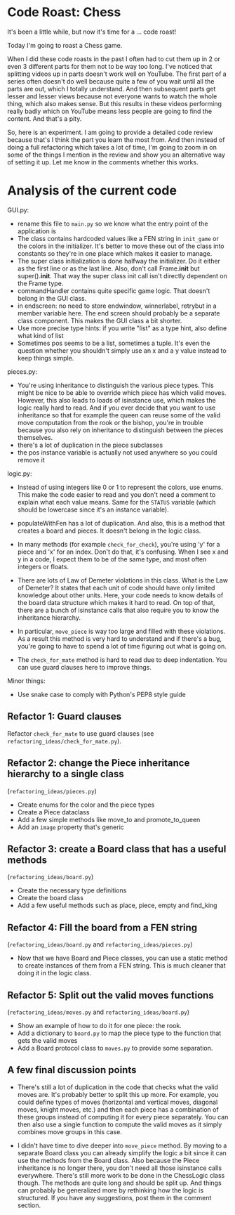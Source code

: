 # Code Roast: Chess

It's been a little while, but now it's time for a ... code roast!

Today I'm going to roast a Chess game.

When I did these code roasts in the past I often had to cut them up in 2 or even 3 different parts for them not to be way too long. I've noticed that splitting videos up in parts doesn't work well on YouTube. The first part of a series often doesn't do well because quite a few of you wait until all the parts are out, which I totally understand. And then subsequent parts get lesser and lesser views because not everyone wants to watch the whole thing, which also makes sense. But this results in these videos performing really badly which on YouTube means less people are going to find the content. And that's a pity.

So, here is an experiment. I am going to provide a detailed code review because that's I think the part you learn the most from. And then instead of doing a full refactoring which takes a lot of time, I'm going to zoom in on some of the things I mention in the review and show you an alternative way of setting it up. Let me know in the comments whether this works.

# Analysis of the current code

GUI.py:

- rename this file to `main.py` so we know what the entry point of the application is
- The class contains hardcoded values like a FEN string in `init_game` or the colors in the initializer. It's better to move these out of the class into constants so they're in one place which makes it easier to manage.
- The super class initialization is done halfway the initializer. Do it either as the first line or as the last line. Also, don't call Frame.**init** but super().**init**. That way the super class init call isn't directly dependent on the Frame type.
- commandHandler contains quite specific game logic. That doesn't belong in the GUI class.
- in endscreen: no need to store endwindow, winnerlabel, retrybut in a member variable here. The end screen should probably be a separate class component. This makes the GUI class a bit shorter.
- Use more precise type hints: if you write "list" as a type hint, also define what kind of list
- Sometimes pos seems to be a list, sometimes a tuple. It's even the question whether you shouldn't simply use an x and a y value instead to keep things simple.

pieces.py:

- You're using inheritance to distinguish the various piece types. This might be nice to be able to override which piece has which valid moves. However, this also leads to loads of isinstance use, which makes the logic really hard to read. And if you ever decide that you want to use inheritance so that for example the queen can reuse some of the valid move computation from the rook or the bishop, you're in trouble because you also rely on inheritance to distinguish between the pieces themselves.
- there's a lot of duplication in the piece subclasses
- the pos instance variable is actually not used anywhere so you could remove it

logic.py:

- Instead of using integers like 0 or 1 to represent the colors, use enums. This make the code easier to read and you don't need a comment to explain what each value means. Same for the `STATUS` variable (which should be lowercase since it's an instance variable).
- populateWithFen has a lot of duplication. And also, this is a method that creates a board and pieces. It doesn't belong in the logic class.
- In many methods (for example `check_for_check`), you're using 'y' for a piece and 'x' for an index. Don't do that, it's confusing. When I see x and y in a code, I expect them to be of the same type, and most often integers or floats.

- There are lots of Law of Demeter violations in this class. What is the Law of Demeter? It states that each unit of code should have only limited knowledge about other units. Here, your code needs to know details of the board data structure which makes it hard to read. On top of that, there are a bunch of isinstance calls that also require you to know the inheritance hierarchy.
- In particular, `move_piece` is way too large and filled with these violations. As a result this method is very hard to understand and if there's a bug, you're going to have to spend a lot of time figuring out what is going on.
- The `check_for_mate` method is hard to read due to deep indentation. You can use guard clauses here to improve things.

Minor things:

- Use snake case to comply with Python's PEP8 style guide

## Refactor 1: Guard clauses

Refactor `check_for_mate` to use guard clauses (see `refactoring_ideas/check_for_mate.py`).

## Refactor 2: change the Piece inheritance hierarchy to a single class

(`refactoring_ideas/pieces.py`)

- Create enums for the color and the piece types
- Create a Piece dataclass
- Add a few simple methods like move_to and promote_to_queen
- Add an `image` property that's generic

## Refactor 3: create a Board class that has a useful methods

(`refactoring_ideas/board.py`)

- Create the necessary type definitions
- Create the board class
- Add a few useful methods such as place, piece, empty and find_king

## Refactor 4: Fill the board from a FEN string

(`refactoring_ideas/board.py` and `refactoring_ideas/pieces.py`)

- Now that we have Board and Piece classes, you can use a static method to create instances of them from a FEN string. This is much cleaner that doing it in the logic class.

## Refactor 5: Split out the valid moves functions

(`refactoring_ideas/moves.py` and `refactoring_ideas/board.py`)

- Show an example of how to do it for one piece: the rook.
- Add a dictionary to `board.py` to map the piece type to the function that gets the valid moves
- Add a Board protocol class to `moves.py` to provide some separation.

## A few final discussion points

- There's still a lot of duplication in the code that checks what the valid moves are. It's probably better to split this up more. For example, you could define types of moves (horizontal and vertical moves, diagonal moves, knight moves, etc.) and then each piece has a combination of these groups instead of computing it for every piece separately. You can then also use a single function to compute the valid moves as it simply combines move groups in this case.

- I didn't have time to dive deeper into `move_piece` method. By moving to a separate Board class you can already simplify the logic a bit since it can use the methods from the Board class. Also because the Piece inheritance is no longer there, you don't need all those isinstance calls everywhere. There's still more work to be done in the ChessLogic class though. The methods are quite long and should be split up. And things can probably be generalized more by rethinking how the logic is structured. If you have any suggestions, post them in the comment section.
